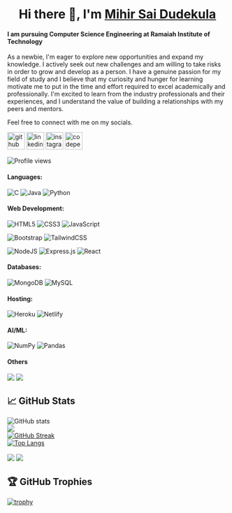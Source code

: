 <h1 align="center">  Hi there 👋, I'm <a href="https://www.linkedin.com/in/mihirsaidudekula/" target="_blank"> Mihir Sai Dudekula </a> </h1>

#### I am pursuing Computer Science Engineering at Ramaiah Institute of Technology  
As a newbie, I'm eager to explore new opportunities and expand my knowledge.
I actively seek out new challenges and am willing to take risks in order to grow and develop as a person.
I have a genuine passion for my field of study and I believe that my curiosity and hunger for learning motivate me to put in the time and effort required to excel academically and professionally.
I'm excited to learn from the industry professionals and their experiences, and I understand the value of building a relationships with my peers and mentors.

Feel free to connect with me on my socials.

[<img src='https://cdn.jsdelivr.net/npm/simple-icons@3.0.1/icons/github.svg' alt='github' height='40'>](https://github.com/MihirSaiDudekula)
[<img src='https://cdn.jsdelivr.net/npm/simple-icons@3.0.1/icons/linkedin.svg' alt='linkedin' height='40'>](https://www.linkedin.com/in/mihir-sai-dudekula-4a2100261/)
[<img src='https://cdn.jsdelivr.net/npm/simple-icons@3.0.1/icons/instagram.svg' alt='instagram' height='40'>](https://www.instagram.com/the_og_mihir/)
[<img src='https://cdn.jsdelivr.net/npm/simple-icons@3.0.1/icons/codepen.svg' alt='codepen' height='40'>](https://codepen.io/MihirSaiDudekula)
  
![Profile views](https://gpvc.arturio.dev/MihirSaiDudekula)  

#### Languages:
![C](https://img.shields.io/badge/c-%2300599C.svg?style=for-the-badge&logo=c&logoColor=white) 
![Java](https://img.shields.io/badge/java-%23ED8B00.svg?style=for-the-badge&logo=java&logoColor=white) 
![Python](https://img.shields.io/badge/python-3670A0?style=for-the-badge&logo=python&logoColor=ffdd54) 
#### Web Development:
![HTML5](https://img.shields.io/badge/html5-%23E34F26.svg?style=for-the-badge&logo=html5&logoColor=white) 
![CSS3](https://img.shields.io/badge/css3-%231572B6.svg?style=for-the-badge&logo=css3&logoColor=white) 
![JavaScript](https://img.shields.io/badge/javascript-%23323330.svg?style=for-the-badge&logo=javascript&logoColor=%23F7DF1E)


![Bootstrap](https://img.shields.io/badge/bootstrap-%23563D7C.svg?style=for-the-badge&logo=bootstrap&logoColor=white) 
![TailwindCSS](https://img.shields.io/badge/tailwindcss-%2338B2AC.svg?style=for-the-badge&logo=tailwind-css&logoColor=white)


![NodeJS](https://img.shields.io/badge/node.js-6DA55F?style=for-the-badge&logo=node.js&logoColor=white) 
![Express.js](https://img.shields.io/badge/express.js-%23404d59.svg?style=for-the-badge&logo=express&logoColor=%2361DAFB) 
![React](https://img.shields.io/badge/react-%2320232a.svg?style=for-the-badge&logo=react&logoColor=%2361DAFB) 
#### Databases:
![MongoDB](https://img.shields.io/badge/MongoDB-%234ea94b.svg?style=for-the-badge&logo=mongodb&logoColor=white) 
![MySQL](https://img.shields.io/badge/mysql-%2300f.svg?style=for-the-badge&logo=mysql&logoColor=white) 
#### Hosting:
![Heroku](https://img.shields.io/badge/heroku-%23430098.svg?style=for-the-badge&logo=heroku&logoColor=white) 
![Netlify](https://img.shields.io/badge/netlify-%23000000.svg?style=for-the-badge&logo=netlify&logoColor=#00C7B7) 
#### AI/ML:
![NumPy](https://img.shields.io/badge/numpy-%23013243.svg?style=for-the-badge&logo=numpy&logoColor=white) 
![Pandas](https://img.shields.io/badge/pandas-%23150458.svg?style=for-the-badge&logo=pandas&logoColor=white)
#### Others
<img src="https://img.shields.io/badge/Git-F05032?style=for-the-badge&logo=git&logoColor=white"> <img src="https://img.shields.io/badge/GitHub-100000?style=for-the-badge&logo=github&logoColor=white"> 

## 📈 GitHub Stats
<!-- [![](https://github-profile-summary-cards.vercel.app/api/cards/profile-details?username=MihirSaiDudekula&show_icons=true&count_private=true&theme=tokyonight)] -->
<!-- ![GitHub Activity Graph](https://activity-graph.herokuapp.com/graph?username=MihirSaiDudekula)   -->

<!-- ![GitHub metrics](https://metrics.lecoq.io/MihirSaiDudekula)   -->

![GitHub stats](https://github-readme-stats.vercel.app/api?username=mihirsaidudekula&theme=monokai&hide_border=false&include_all_commits=true&show_icons=true&count_private=true)<br/>
[![](https://github-profile-summary-cards.vercel.app/api/cards/profile-details?username=MihirSaiDudekula&theme=monokai&hide_border=false&include_all_commits=true&count_private=true)](https://github.com/vn7n24fzkq/github-profile-summary-cards)<br/>
[![GitHub Streak](https://streak-stats.demolab.com?user=mihirsaidudekula&theme=monokai)](https://git.io/streak-stats)<br/>
[![Top Langs](https://github-readme-stats.vercel.app/api/top-langs/?username=mihirsaidudekula&theme=monokai&hide_border=false&include_all_commits=true&count_private=true)](https://github.com/anuraghazra/github-readme-stats)<br/>  
 [![](https://github-profile-summary-cards.vercel.app/api/cards/repos-per-language?username=mihirsaidudekula&theme=monokai&hide_border=false&include_all_commits=true&count_private=true)](https://github.com/vn7n24fzkq/github-profile-summary-cards) [![](https://github-profile-summary-cards.vercel.app/api/cards/most-commit-language?username=mihirsaidudekula&theme=monokai&hide_border=false&include_all_commits=true&count_private=true)](https://github.com/vn7n24fzkq/github-profile-summary-cards)  

## 🏆 GitHub Trophies
[![trophy](https://github-profile-trophy.vercel.app/?username=MihirSaiDudekula&theme=monokai&no-frame=false&no-bg=false&margin-w=4)](https://github.com/ryo-ma/github-profile-trophy)









